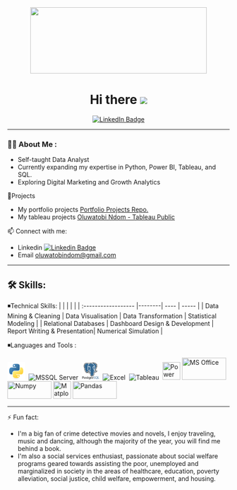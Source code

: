 <div align="center">
  <img src="https://media.giphy.com/media/dWesBcTLavkZuG35MI/giphy.gif" width="400" height="150"/>
</div>


<h1 align="center">
   Hi there <img src="https://media.giphy.com/media/hvRJCLFzcasrR4ia7z/giphy.gif" width="30px"/>
</h1>




<div align="center">
  <a href="https://www.linkedin.com/in/oluwatobindom/">
    <img src="https://img.shields.io/badge/LinkedIn-blue?style=for-the-badge&logo=linkedin&logoColor=white" alt="LinkedIn Badge"/>
  </a>
</div>


---

### :woman_technologist: About Me :
- Self-taught Data Analyst
- Currently expanding my expertise in Python, Power BI, Tableau, and SQL.
- Exploring Digital Marketing and Growth Analytics


🔭Projects
  - My portfolio projects [Portfolio Projects Repo.](https://github.com/Tobitoke/PortfolioProjects)
  - My tableau projects [Oluwatobi Ndom - Tableau Public](https://public.tableau.com/app/profile/oluwatobi.ndom)


📫 Connect with me: 
  - Linkedin [![Linkedin Badge](https://img.shields.io/badge/-oluwatobi-blue?style=flat&logo=Linkedin&logoColor=white)](https://www.linkedin.com/in/oluwatobindom/)
  - Email oluwatobindom@gmail.com

---
🛠 Skills:
---

 ◾Technical Skills:
| |  | |  |
| :------------------  |--------| ---- | ----- |
| Data Mining & Cleaning | Data Visualisation   | Data Transformation    |   Statistical Modeling |
| Relational Databases | Dashboard Design & Development | Report Writing & Presentation| Numerical Simulation |

 ◾Languages and Tools : 
<div>
  <img src="https://raw.githubusercontent.com/devicons/devicon/1119b9f84c0290e0f0b38982099a2bd027a48bf1/icons/python/python-original.svg" title="Python" alt="Python" width="40" height="40"/>&nbsp;
  <img src="https://www.svgrepo.com/show/303229/microsoft-sql-server-logo.svg" title="MSSQL Server"  alt="MSSQL Server" width="100" height="40"/>&nbsp;
  <img src="https://raw.githubusercontent.com/devicons/devicon/master/icons/postgresql/postgresql-original-wordmark.svg" title="PostgreSQL"  alt="PostgreSQL" width="40" height="40"/>&nbsp;
  <img src="https://www.svgrepo.com/show/373589/excel.svg" title="Excel" alt="Excel" width="40" height="40"/>&nbsp;
  <img src="https://www.svgrepo.com/show/354428/tableau-icon.svg" title="Tableau" alt="Tableau" width="40" height="40"/>&nbsp;
  <img src="https://raw.githubusercontent.com/microsoft/PowerBI-Icons/b76704a375ae550a08e627ab148945e6eee3d0d6/SVG/Desktop.svg" title="Power Bi" **alt="Power Bi" width="40" height="40"/>
  <img src="https://www.svgrepo.com/show/303269/microsoft-office-2013-logo.svg" title="MS Office" **alt="MS Office" width="100" height="50"/>
  <img src="https://www.vectorlogo.zone/logos/numpy/numpy-ar21.svg" title="Numpy" **alt="Numpy" width="100" height="40"/>
  <img src="https://upload.wikimedia.org/wikipedia/commons/8/84/Matplotlib_icon.svg" title="Matplotlib" **alt="Matplotlib" width="40" height="40"/>
  <img src="https://upload.wikimedia.org/wikipedia/commons/e/ed/Pandas_logo.svg" title="Pandas" **alt="Pandas" width=100" height="40"/>
</div> 

---
⚡ Fun fact:  
- I'm a big fan of crime detective movies and novels, I enjoy traveling, music and dancing, although the majority of the year, you will find me behind a book.
- I'm also a social services enthusiast, passionate about social welfare programs geared towards assisting the poor, unemployed and marginalized in society in the areas of healthcare, education, poverty alleviation, social justice, child welfare, empowerment, and housing. 




<!--
**Tobitoke/Tobitoke** is a ✨ _special_ ✨ repository because its `README.md` (this file) appears on your GitHub profile.
